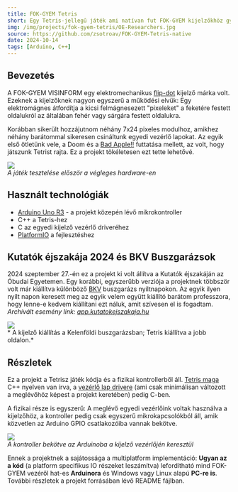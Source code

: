 ```yaml
---
title: FOK-GYEM Tetris
short: Egy Tetris-jellegű játék ami natívan fut FOK-GYEM kijelzőkhöz gyártott, egyedi, arduino alapú vezérlőn. Bemutatva a 2024-es Kutatók éjszakáján az Óbudai Egyetemen.
img: /img/projects/fok-gyem-tetris/OE-Researchers.jpg
source: https://github.com/zsotroav/FOK-GYEM-Tetris-native
date: 2024-10-14
tags: [Arduino, C++]
---
```


## Bevezetés
A FOK-GYEM VISINFORM egy elektromechanikus
[flip-dot](https://en.wikipedia.org/wiki/Flip-disc_display) kijelző márka volt.
Ezeknek a kijelzőknek nagyon egyszerű a működési elvük: Egy elektromágnes
átfordítja a kicsi felmágnesezett "pixeleket" a feketére festett oldalukról az
általában fehér vagy sárgára festett oldalukra.

Korábban sikerült hozzájutnom néhány 7x24 pixeles modulhoz, amikhez néhány
barátommal sikeresen csináltunk egyedi vezérlő lapokat. Az egyik első ötletünk
vele, a Doom és a [Bad Apple!!](./fok-gyem-bad-apple) futtatása mellett, az
volt, hogy játszunk Tetrist rajta. Ez a projekt tökéletesen ezt tette lehetővé.

![](/img/projects/fok-gyem-tetris/testing.jpg) <br /> *A játék tesztelése
először a végleges hardware-en*

## Használt technológiák
* [Arduino Uno R3](https://store.arduino.cc/en-hu/products/arduino-uno-rev3) -
  a projekt közepén lévő mikrokontroller
* C++ a Tetris-hez
* C az egyedi kijelző vezérlő driveréhez
* [PlatformIO](https://platformio.org/) a fejlesztéshez

## Kutatók éjszakája 2024 és BKV Buszgarázsok

2024 szeptember 27.-én ez a projekt ki volt állítva a Kutatók éjszakáján az
Óbudai Egyetemen. Egy korábbi, egyszerűbb verziója a projektnek többször volt
már kiállítva különböző [BKV](https://bkv.hu) buszgarázs nyíltnapokon. Az egyik
ilyen nyílt napon keresett meg az egyik velem együtt kiállító barátom
professzora, hogy lenne-e kedvem kiállítani ezt náluk, amit szívesen el is
fogadtam. *Archívált esemény link:
[app.kutatokejszakaja.hu](https://web.archive.org/web/20250327094120/https://app.kutatokejszakaja.hu/esemenyek/obudai-egyetem-kando-kalman-villamosmernoki-kar/display-show-elektronikus-utastajekoztatas-multja-jelene-es-jovoje)*

![](/img/projects/fok-gyem-tetris/kelenfold_garazs.jpg) <br />* A kijelző
kiállítás a Kelenföldi buszgarázsban; Tetris kiállítva a jobb oldalon.*

## Részletek
Ez a projekt a Tetrisz játék kódja és a fizikai kontrollerből áll. [Tetris
maga](https://github.com/zsotroav/FOK-GYEM-Tetris-native) C++ nyelven van írva,
a [vezérlő lap drivere](https://github.com/zsotroav/FOK-GYEM) (ami csak
minimálisan változott a meglévőhöz képest a projekt keretében) pedig C-ben. 

A fizikai része is egyszerű: A meglévő egyedi vezérlőink voltak használva a
kijelzőhöz, a kontroller pedig csak egyszerű mikrokapcsolókból áll, amik
közvetlen az Arduino GPIO csatlakozóiba vannak bekötve.

![](/img/projects/fok-gyem-tetris/keypad.jpg) <br/> *A kontroller bekötve az
Arduinoba a kijelző vezérlőjén keresztül*

Ennek a projektnek a sajátossága a multiplatform implementáció: **Ugyan az a
kód** (a platform specifikus IO részeket leszámítva) lefordítható mind FOK-GYEM
vezéről hat-es **Arduinora** és Windows vagy Linux alapú **PC-re is**. További
részletek a projekt forrásában lévő README fájlban.
